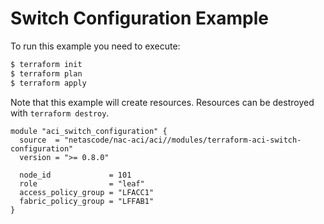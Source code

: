 <!-- BEGIN_TF_DOCS -->
# Switch Configuration Example

To run this example you need to execute:

```bash
$ terraform init
$ terraform plan
$ terraform apply
```

Note that this example will create resources. Resources can be destroyed with `terraform destroy`.

```hcl
module "aci_switch_configuration" {
  source  = "netascode/nac-aci/aci//modules/terraform-aci-switch-configuration"
  version = ">= 0.8.0"

  node_id             = 101
  role                = "leaf"
  access_policy_group = "LFACC1"
  fabric_policy_group = "LFFAB1"
}
```
<!-- END_TF_DOCS -->